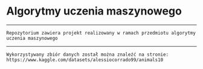# Algorytmy uczenia maszynowego
***
    Repozytorium zawiera projekt realizowany w ramach przedmiotu algorytmy uczenia maszynowego
***
    Wykorzystywany zbiór danych został można znaleźć na stronie:
    https://www.kaggle.com/datasets/alessiocorrado99/animals10